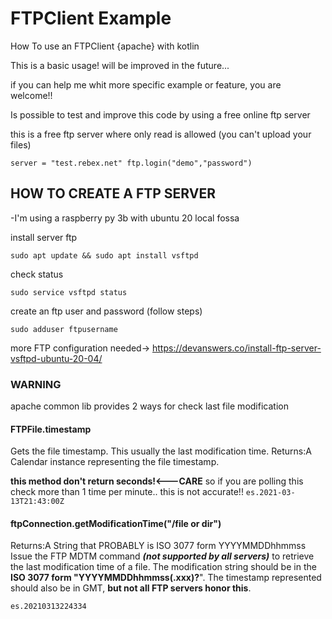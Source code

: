 # FTPClient Example
How To use an FTPClient {apache} with kotlin

This is a basic usage! will be improved in the future... 

if you can help me whit more specific example or feature, you are welcome!!

Is possible to test and improve this code by using a free online ftp server

this is a free ftp server where only read is allowed (you can't upload your files)

`server = "test.rebex.net"
ftp.login("demo","password")`

## HOW TO CREATE A FTP SERVER
-I'm using a raspberry py 3b with ubuntu 20 local fossa

install server ftp

`sudo apt update && sudo apt install vsftpd
`

check status

`sudo service vsftpd status
`

create an ftp user and password (follow steps)

`sudo adduser ftpusername
`

more FTP configuration needed-> https://devanswers.co/install-ftp-server-vsftpd-ubuntu-20-04/



### WARNING
apache common lib provides 2 ways for check last file modification


#### FTPFile.timestamp
Gets the file timestamp. This usually the last modification time.
Returns:A Calendar instance
representing the file timestamp.

**this method don't return seconds!<---CARE**
so if you are polling this check more than 1 time per minute.. this is not accurate!!
`es.2021-03-13T21:43:00Z`

#### ftpConnection.getModificationTime("/file or dir")
Returns:A String that PROBABLY is ISO 3077 form YYYYMMDDhhmmss
Issue the FTP MDTM command **_(not supported by all servers)_** to retrieve the last modification
time of a file. The modification string should be in the **ISO 3077 form "YYYYMMDDhhmmss(.xxx)?**".
The timestamp represented should also be in GMT, **but not all FTP servers honor this**.

`es.20210313224334`
